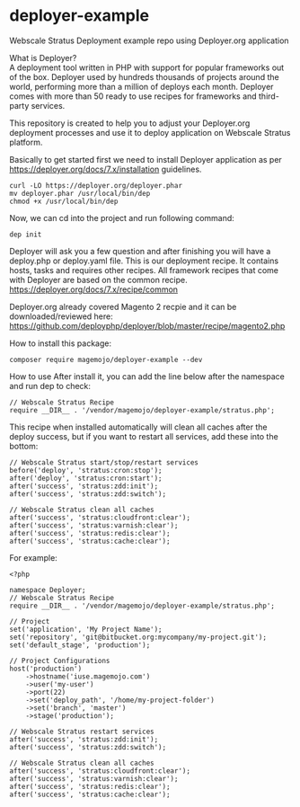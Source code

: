 # deployer-example
Webscale Stratus Deployment example repo using Deployer.org application

What is Deployer? <BR>
A deployment tool written in PHP with support for popular frameworks out of the box. Deployer used by hundreds thousands of projects around the world, performing more than a million of deploys each month. Deployer comes with more than 50 ready to use recipes for frameworks and third-party services.
  
This repository is created to help you to adjust your Deployer.org deployment processes and use it to deploy application on Webscale Stratus platform.
  
Basically to get started first we need to install Deployer application as per https://deployer.org/docs/7.x/installation guidelines.
```
curl -LO https://deployer.org/deployer.phar
mv deployer.phar /usr/local/bin/dep
chmod +x /usr/local/bin/dep
```

Now, we can cd into the project and run following command:
```
dep init
```

Deployer will ask you a few question and after finishing you will have a deploy.php or deploy.yaml file. This is our deployment recipe. It contains hosts, tasks and requires other recipes. All framework recipes that come with Deployer are based on the common recipe.
https://deployer.org/docs/7.x/recipe/common

Deployer.org already covered Magento 2 recpie and it can be downloaded/reviewed here:
https://github.com/deployphp/deployer/blob/master/recipe/magento2.php
  
How to install this package:
```
composer require magemojo/deployer-example --dev
```

How to use
After install it, you can add the line below after the namespace and run dep to check:

```
// Webscale Stratus Recipe
require __DIR__ . '/vendor/magemojo/deployer-example/stratus.php';
```

This recipe when installed automatically will clean all caches after the deploy success, but if you want to restart all services, add these into the bottom:

```
// Webscale Stratus start/stop/restart services
before('deploy', 'stratus:cron:stop');
after('deploy', 'stratus:cron:start');
after('success', 'stratus:zdd:init');
after('success', 'stratus:zdd:switch');

// Webscale Stratus clean all caches
after('success', 'stratus:cloudfront:clear');
after('success', 'stratus:varnish:clear');
after('success', 'stratus:redis:clear');
after('success', 'stratus:cache:clear');
```

For example:
```
<?php

namespace Deployer;
// Webscale Stratus Recipe
require __DIR__ . '/vendor/magemojo/deployer-example/stratus.php';

// Project
set('application', 'My Project Name');
set('repository', 'git@bitbucket.org:mycompany/my-project.git');
set('default_stage', 'production');

// Project Configurations
host('production')
    ->hostname('iuse.magemojo.com')
    ->user('my-user')
    ->port(22)
    ->set('deploy_path', '/home/my-project-folder')
    ->set('branch', 'master')
    ->stage('production');

// Webscale Stratus restart services
after('success', 'stratus:zdd:init');
after('success', 'stratus:zdd:switch');

// Webscale Stratus clean all caches
after('success', 'stratus:cloudfront:clear');
after('success', 'stratus:varnish:clear');
after('success', 'stratus:redis:clear');
after('success', 'stratus:cache:clear');
```
